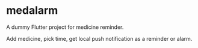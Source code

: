 # medalarm

A dummy Flutter project for medicine reminder.

Add medicine, pick time, get local push notification as a reminder or alarm.